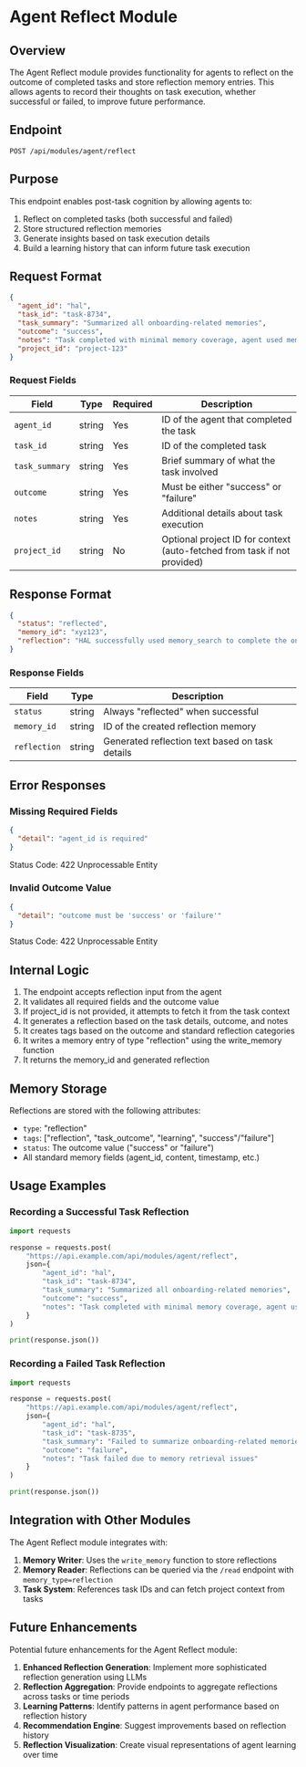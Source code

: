 # Agent Reflect Module

## Overview

The Agent Reflect module provides functionality for agents to reflect on the outcome of completed tasks and store reflection memory entries. This allows agents to record their thoughts on task execution, whether successful or failed, to improve future performance.

## Endpoint

```
POST /api/modules/agent/reflect
```

## Purpose

This endpoint enables post-task cognition by allowing agents to:

1. Reflect on completed tasks (both successful and failed)
2. Store structured reflection memories
3. Generate insights based on task execution details
4. Build a learning history that can inform future task execution

## Request Format

```json
{
  "agent_id": "hal",
  "task_id": "task-8734",
  "task_summary": "Summarized all onboarding-related memories",
  "outcome": "success",
  "notes": "Task completed with minimal memory coverage, agent used memory_search and summarization",
  "project_id": "project-123"
}
```

### Request Fields

| Field          | Type   | Required | Description                                                              |
| -------------- | ------ | -------- | ------------------------------------------------------------------------ |
| `agent_id`     | string | Yes      | ID of the agent that completed the task                                  |
| `task_id`      | string | Yes      | ID of the completed task                                                 |
| `task_summary` | string | Yes      | Brief summary of what the task involved                                  |
| `outcome`      | string | Yes      | Must be either "success" or "failure"                                    |
| `notes`        | string | Yes      | Additional details about task execution                                  |
| `project_id`   | string | No       | Optional project ID for context (auto-fetched from task if not provided) |

## Response Format

```json
{
  "status": "reflected",
  "memory_id": "xyz123",
  "reflection": "HAL successfully used memory_search to complete the onboarding summary task, suggesting stronger summarization confidence moving forward."
}
```

### Response Fields

| Field        | Type   | Description                                     |
| ------------ | ------ | ----------------------------------------------- |
| `status`     | string | Always "reflected" when successful              |
| `memory_id`  | string | ID of the created reflection memory             |
| `reflection` | string | Generated reflection text based on task details |

## Error Responses

### Missing Required Fields

```json
{
  "detail": "agent_id is required"
}
```

Status Code: 422 Unprocessable Entity

### Invalid Outcome Value

```json
{
  "detail": "outcome must be 'success' or 'failure'"
}
```

Status Code: 422 Unprocessable Entity

## Internal Logic

1. The endpoint accepts reflection input from the agent
2. It validates all required fields and the outcome value
3. If project_id is not provided, it attempts to fetch it from the task context
4. It generates a reflection based on the task details, outcome, and notes
5. It creates tags based on the outcome and standard reflection categories
6. It writes a memory entry of type "reflection" using the write_memory function
7. It returns the memory_id and generated reflection

## Memory Storage

Reflections are stored with the following attributes:

- `type`: "reflection"
- `tags`: ["reflection", "task_outcome", "learning", "success"/"failure"]
- `status`: The outcome value ("success" or "failure")
- All standard memory fields (agent_id, content, timestamp, etc.)

## Usage Examples

### Recording a Successful Task Reflection

```python
import requests

response = requests.post(
    "https://api.example.com/api/modules/agent/reflect",
    json={
        "agent_id": "hal",
        "task_id": "task-8734",
        "task_summary": "Summarized all onboarding-related memories",
        "outcome": "success",
        "notes": "Task completed with minimal memory coverage, agent used memory_search and summarization"
    }
)

print(response.json())
```

### Recording a Failed Task Reflection

```python
import requests

response = requests.post(
    "https://api.example.com/api/modules/agent/reflect",
    json={
        "agent_id": "hal",
        "task_id": "task-8735",
        "task_summary": "Failed to summarize onboarding-related memories",
        "outcome": "failure",
        "notes": "Task failed due to memory retrieval issues"
    }
)

print(response.json())
```

## Integration with Other Modules

The Agent Reflect module integrates with:

1. **Memory Writer**: Uses the `write_memory` function to store reflections
2. **Memory Reader**: Reflections can be queried via the `/read` endpoint with `memory_type=reflection`
3. **Task System**: References task IDs and can fetch project context from tasks

## Future Enhancements

Potential future enhancements for the Agent Reflect module:

1. **Enhanced Reflection Generation**: Implement more sophisticated reflection generation using LLMs
2. **Reflection Aggregation**: Provide endpoints to aggregate reflections across tasks or time periods
3. **Learning Patterns**: Identify patterns in agent performance based on reflection history
4. **Recommendation Engine**: Suggest improvements based on reflection history
5. **Reflection Visualization**: Create visual representations of agent learning over time
